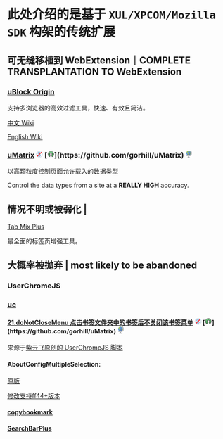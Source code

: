 # 此处介绍的是基于 `XUL/XPCOM/Mozilla SDK` 构架的传统扩展

## 可无缝移植到 WebExtension｜COMPLETE TRANSPLANTATION TO WebExtension

### [uBlock Origin](https://addons.mozilla.org/firefox/addon/ublock-origin/)

支持多浏览器的高效过滤工具，快速、有效且简洁。

[中文 Wiki](https://github.com/fang5566/uBlock/wiki)

[English Wiki](https://github.com/gorhill/uBlock/wiki)

### [uMatrix](https://addons.mozilla.org/firefox/addon/umatrix/) ![](/assets/noncommercial.png) [![](/assets/open-source-icon.png "GPL 3.0@GitHub: https://github.com/gorhill/uMatrix")](https://github.com/gorhill/uMatrix) ![](/assets/earth-globe.png)

以高颗粒度控制页面允许载入的数据类型

Control the data types from a site at a **REALLY HIGH** accuracy.

## 情况不明或被弱化 |

[Tab Mix Plus](https://addons.mozilla.org/firefox/addon/tab-mix-plus/)

最全面的标签页增强工具。

## 大概率被抛弃 | most likely to be abandoned

### UserChromeJS

### [uc](https://addons.mozilla.org/firefox/addon/uc/)

#### [21.doNotCloseMenu 点击书签文件夹中的书签后不关闭该书签菜单](https://files.cnblogs.com/ziyunfei/doNotCloseMenu.uc.js) ![](/assets/noncommercial.png) [![](/assets/open-source-icon.png "GPL 3.0@GitHub: https://github.com/gorhill/uMatrix")](https://github.com/gorhill/uMatrix) ![](/assets/earth-globe.png)

来源于[紫云飞原创的 UserChromeJS 脚本](https://www.cnblogs.com/ziyunfei/archive/2011/11/25/2263756.html)

#### AboutConfigMultipleSelection:

[原版](https://github.com/ardiman/userChrome.js/blob/master/aboutconfigmultipleselection/AboutConfigMultipleSelection.uc.js)

[修改支持ff44+版本](https://www.firefox.net.cn/read-53212)

#### [copybookmark](https://gist.githubusercontent.com/CnSimonChan/5479022/raw/c285570312666496634223cc7febcc706ab9465e/copybookmark.uc.js)

#### [SearchBarPlus](https://www.firefox.net.cn/read-51186)

